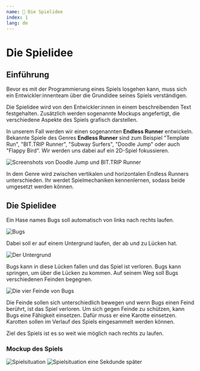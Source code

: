 ```yaml
---
name: 📃 Die Spielidee
index: 1
lang: de
---
```


# Die Spielidee

## Einführung

Bevor es mit der Programmierung eines Spiels losgehen kann, muss sich ein Entwickler\:innenteam über die Grundidee seines Spiels verständigen.

Die Spielidee wird von den Entwickler\:innen in einem beschreibenden Text festgehalten. Zusätzlich werden sogenannte Mockups angefertigt, die verschiedene Aspekte des Spiels grafisch darstellen.

In unserem Fall werden wir einen sogenannten **Endless Runner** entwickeln. Bekannte Spiele des Genres **Endless Runner** sind zum Beispiel "Template Run", "BIT.TRIP Runner", "Subway Surfers", "Doodle Jump" oder auch "Flappy Bird". Wir werden uns dabei auf ein 2D-Spiel fokussieren.

![Screenshots von Doodle Jump und BIT.TRIP Runner](/images/bunny-hop/vertikal-horizontal-runners.png "Doodle Jump (links), BIT.TRIP Runner (rechts)")

In dem Genre wird zwischen vertikalen und horizontalen Endless Runners unterschieden. Ihr werdet Spielmechaniken kennenlernen, sodass beide umgesetzt werden können.

## Die Spielidee

Ein Hase names Bugs soll automatisch von links nach rechts laufen.

![Bugs](/images/bunny-hop/bugs.png "Bugs")

Dabei soll er auf einem Untergrund laufen, der ab und zu Lücken hat.

![Der Untergrund](/images/bunny-hop/untergrund.png "Untergrund mit Lücken")

Bugs kann in diese Lücken fallen und das Spiel ist verloren. Bugs kann springen, um über die Lücken zu kommen. Auf seinem Weg soll Bugs verschiedenen Feinden begegnen.

![Die vier Feinde von Bugs](/images/bunny-hop/feinde.png "Feinde von Bugs")

Die Feinde sollen sich unterschiedlich bewegen und wenn Bugs einen Feind berührt, ist das Spiel verloren. Um sich gegen Feinde zu schützen, kann Bugs eine Fähigkeit einsetzen. Dafür muss er eine Karotte einsetzen. Karotten sollen im Verlauf des Spiels eingesammelt werden können.

Ziel des Spiels ist es so weit wie möglich nach rechts zu laufen.

### Mockup des Spiels

![Spielsituation](/images/bunny-hop/frame1.png "Spielsituation")
![Spielsituation eine Sekdunde später](/images/bunny-hop/frame60.png "Spielsituation eine Sekunde später")

